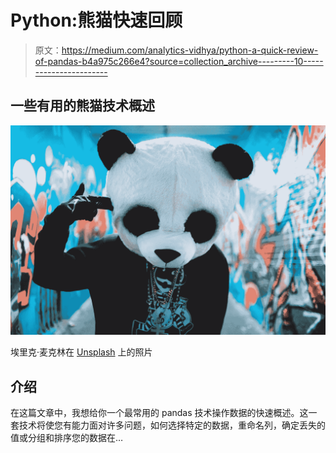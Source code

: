 # Python:熊猫快速回顾

> 原文：<https://medium.com/analytics-vidhya/python-a-quick-review-of-pandas-b4a975c266e4?source=collection_archive---------10----------------------->

## 一些有用的熊猫技术概述

![](img/a29ab3453194bd3602133916b68c4e94.png)

埃里克·麦克林在 [Unsplash](https://unsplash.com/s/photos/panda?utm_source=unsplash&utm_medium=referral&utm_content=creditCopyText) 上的照片

## 介绍

在这篇文章中，我想给你一个最常用的 pandas 技术操作数据的快速概述。这一套技术将使您有能力面对许多问题，如何选择特定的数据，重命名列，确定丢失的值或分组和排序您的数据在…